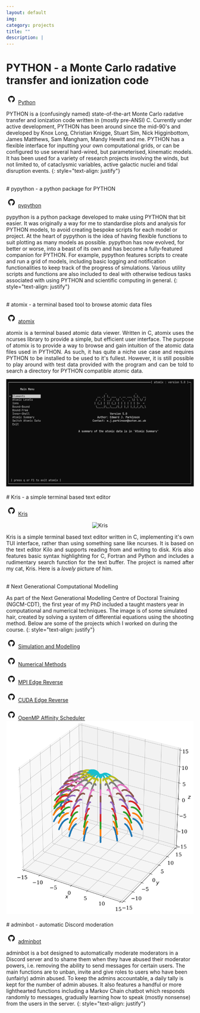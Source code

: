 ```yaml
---
layout: default
img:
category: projects
title: ""
description: |
---
```


# PYTHON - a Monte Carlo radative transfer and ionization code

<img src="../img/github.png" alt="" width="28"/> [Python](https://github.com/saultyevil/python)

PYTHON is a (confusingly named) state-of-the-art Monte Carlo radative transfer
and ionization code written in (mostly pre-ANSI) C. Currently under active development,
PYTHON has been around since the mid-90's and developed by Knox Long,
Christian Knigge, Stuart Sim, Nick Higginbottom, James Matthews, Sam Mangham,
Mandy Hewitt and me. PYTHON has a flexible interface for inputting your own
computational grids, or can be configured to use several hard-wired, but parameterised,
kinematic models. It has been used for a variety of research projects
involving the winds, but not limited to, of cataclysmic variables,
active galactic nuclei and tidal disruption events.
{: style="text-align: justify"}

<br>
# pypython - a python package for PYTHON

<img src="../img/github.png" alt="" width="28"/> [pypython](https://github.com/saultyevil/pypython)

pypython is a python package developed to make using PYTHON that bit easier. It was
originally a way for me to standardise plots and analysis for PYTHON models, to
avoid creating bespoke scripts for each model or project. At the heart of pypython
is the idea of having flexible functions to suit plotting as many models as possible.
pypython has now evolved, for better or worse, into a beast of its own and has become
a fully-featured companion for PYTHON. For example, pypython features scripts to create
and run a grid of models, including basic logging and notification functionalities to
keep track of the progress of simulations. Various utility scripts and functions
are also included to deal with otherwise tedious tasks associated with using PYTHON
and scientific computing in general.
{: style="text-align: justify"}

<br>
# atomix - a terminal based tool to browse atomic data files
<!-- {: style="text-align: justify" } -->

<img src="../img/github.png" alt="" width="28"/> [atomix](https://github.com/saultyevil/atomix)

<div class="row vertical-align">
    <div class="col-md-6">
        <p align="justify">
            atomix is a terminal based atomic data viewer. Written in C, atomix
            uses the ncurses library to provide a simple, but efficient user interface.
            The purpose of atomix is to provide a way to browse and gain intuition
            of the atomic data files used in PYTHON. As such, it has quite a niche
            use case and requires PYTHON to be installed to be used to it's fullest.
            However, it is still possible to play around with test data provided with
            the program and can be told to search a directory for PYTHON compatible
            atomic data.
        </p>
    </div>
    <div class="col-md-6" align="center">
        <img src="img/projects/atomix.png" style="max-width: 100%; height: auto;">
    </div>
</div>

<br>
# Kris - a simple terminal based text editor

<img src="../img/github.png" alt="" width="28"/> [Kris](https://github.com/saultyevil/Kris/)

<div class="row vertical-align">
    <div class="col-md-4">
        <p align="center">
            <img src="/img/projects/kris_cat_cropped.png" alt="Kris" style="max-width: 60%; height: auto;">
        </p>
    </div>
    <div class="col-md-8">
        <p align="justify">
            Kris is a simple terminal based text editor written in C, implementing
            it's own TUI interface, rather than using something sane like ncurses.
            It is based on the text editor Kilo and supports reading from and writing
            to disk. Kris also features basic syntax highlighting for C, Fortran
            and Python and includes a rudimentary search function for the text
            buffer. The project is named after my cat, Kris. Here is a
            <i>lovely</i> picture of him.
        </p>
    </div>
</div>

<br>
# Next Generational Computational Modelling

As part of the Next Generational Modelling Centre of Doctoral Training (NGCM-CDT),
the first year of my PhD included a taught masters year in computational and
numerical techniques. The image is of some simulated hair, created by solving a
system of differential equations using the shooting method. Below are some of the
projects which I worked on during the course.
{: style="text-align: justify"}

<div class="row vertical-align">
    <div class="col-md-6">
        <img src="../img/github.png" alt="" width="28"/> <a href="https://github.com/saultyevil/Simulation-and-Modelling">Simulation and Modelling</a><br><br>
        <img src="../img/github.png" alt="" width="28"/> <a href="https://github.com/saultyevil/Numerical-Methods">Numerical Methods</a><br><br>
        <img src="../img/github.png" alt="" width="28"/> <a href="https://github.com/saultyevil/MPI-Edge-Reverse">MPI Edge Reverse</a><br><br>
        <img src="../img/github.png" alt="" width="28"/> <a href="https://github.com/saultyevil/CUDA-Edge-Reverse">CUDA Edge Reverse</a><br><br>
        <img src="../img/github.png" alt="" width="28"/> <a href="https://github.com/saultyevil/OpenMP-Affinity-Scheduler">OpenMP Affinity Scheduler</a>
    </div>
    <div class="col-md-6">
        <img src="img/projects/ngcm.png" style="max-width: 100%; height: auto;">
    </div>
</div>

<br>
# adminbot - automatic Discord moderation

<img src="../img/github.png" alt="" width="28"/> [adminbot](https://github.com/saultyevil/adminbot)

adminbot is a bot designed to automatically moderate moderators in a Discord server
and to shame them when they have abused their moderator powers, i.e. removing the
ability to send messages for certain users. The main
functions are to unban, invite and give roles to users who have been (unfairly)
admin abused. To keep the admins accountable, a daily tally is kept for the
number of admin abuses. It also features a handful or more lighthearted
functions including a Markov Chain chatbot which responds randomly to
messages, gradually learning how to speak (mostly nonsense) from the users
in the server.
{: style="text-align: justify"}
